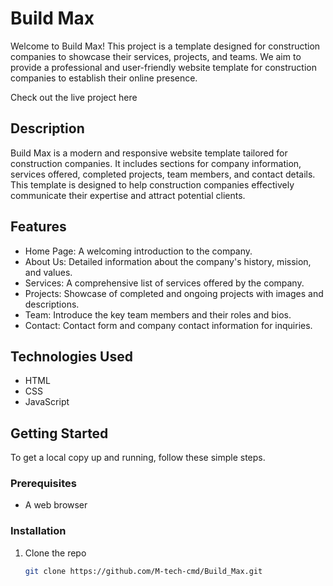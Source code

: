 # Build Max

Welcome to Build Max! This project is a template designed for construction companies to showcase their services, projects, and teams. We aim to provide a professional and user-friendly website template for construction companies to establish their online presence.

Check out the live project here

## Description
Build Max is a modern and responsive website template tailored for construction companies. It includes sections for company information, services offered, completed projects, team members, and contact details. This template is designed to help construction companies effectively communicate their expertise and attract potential clients.

## Features
- Home Page: A welcoming introduction to the company.
- About Us: Detailed information about the company's history, mission, and values.
- Services: A comprehensive list of services offered by the company.
- Projects: Showcase of completed and ongoing projects with images and descriptions.
- Team: Introduce the key team members and their roles and bios.
- Contact: Contact form and company contact information for inquiries.

## Technologies Used
- HTML
- CSS
- JavaScript

## Getting Started
To get a local copy up and running, follow these simple steps.

### Prerequisites
- A web browser

### Installation
1. Clone the repo
   ```sh
   git clone https://github.com/M-tech-cmd/Build_Max.git

